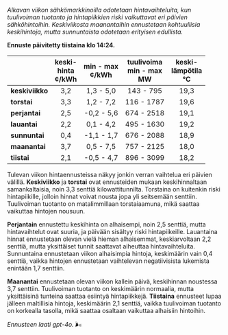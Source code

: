 *Alkavan viikon sähkömarkkinoilla odotetaan hintavaihteluita, kun tuulivoiman tuotanto ja hintapiikkien riski vaikuttavat eri päivien sähköhintoihin. Keskiviikosta maanantaihin ennustetaan kohtuullisia keskihintoja, mutta sunnuntaista odotetaan erityisen edullista.*

**Ennuste päivitetty tiistaina klo 14:24.**

|   | keski-<br>hinta<br>¢/kWh | min - max<br>¢/kWh | tuulivoima<br>min - max<br>MW | keski-<br>lämpötila<br>°C |
|:-------------|:----------------:|:----------------:|:-------------:|:-------------:|
| **keskiviikko** | 3,2 | 1,3 - 5,0 | 143 - 795 | 19,3 |
| **torstai** | 3,3 | 1,2 - 7,2 | 116 - 1787 | 19,6 |
| **perjantai** | 2,5 | -0,2 - 5,6 | 674 - 2518 | 19,1 |
| **lauantai** | 2,2 | 0,1 - 4,2 | 495 - 1630 | 19,2 |
| **sunnuntai** | 0,4 | -1,1 - 1,7 | 676 - 2088 | 18,9 |
| **maanantai** | 3,7 | 0,5 - 7,5 | 757 - 2125 | 18,0 |
| **tiistai** | 2,1 | -0,5 - 4,7 | 896 - 3099 | 18,2 |

Tulevan viikon hintaennusteissa näkyy jonkin verran vaihtelua eri päivien välillä. **Keskiviikko** ja **torstai** ovat ennusteiden mukaan keskihinnaltaan samankaltaisia, noin 3,3 senttiä kilowattitunnilta. Torstaina on kuitenkin riski hintapiikille, jolloin hinnat voivat nousta jopa yli seitsemään senttiin. Tuulivoiman tuotanto on matalimmillaan torstaiaamuna, mikä saattaa vaikuttaa hintojen nousuun.

**Perjantain** ennustettu keskihinta on alhaisempi, noin 2,5 senttiä, mutta hintavaihtelut ovat suuria, ja päivään sisältyy riski hintapiikeille. Lauantaina hinnat ennustetaan olevan vielä hieman alhaisemmat, keskiarvoltaan 2,2 senttiä, mutta yksittäiset tunnit saattavat aiheuttaa hintavaihteluita. Sunnuntaina ennustetaan viikon alhaisimpia hintoja, keskimäärin vain 0,4 senttiä, vaikka hintojen ennustetaan vaihtelevan negatiivisista lukemista enintään 1,7 senttiin.

**Maanantai** ennustetaan olevan viikon kallein päivä, keskihinnan noustessa 3,7 senttiin. Tuulivoiman tuotanto on keskimäärin normaalia, mutta yksittäisinä tunteina saattaa esiintyä hintapiikkejä. **Tiistaina** ennusteet lupaa jälleen maltillisia hintoja, keskimäärin 2,1 senttiä, vaikka tuulivoiman tuotanto on korkealla tasolla, mikä saattaa osaltaan vaikuttaa alhaisiin hintoihin.

*Ennusteen laati gpt-4o.* 🌬️
